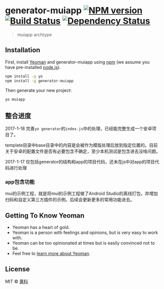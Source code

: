 # generator-muiapp [![NPM version][npm-image]][npm-url] [![Build Status][travis-image]][travis-url] [![Dependency Status][daviddm-image]][daviddm-url]
> muiapp archtype

## Installation

First, install [Yeoman](http://yeoman.io) and generator-muiapp using [npm](https://www.npmjs.com/) (we assume you have pre-installed [node.js](https://nodejs.org/)).

```bash
npm install -g yo
npm install -g generator-muiapp
```

Then generate your new project:

```bash
yo muiapp
```

## 整合进度
2017-1-18
完善`yo generator`的`index.js`中的处理，已经能完整生成一个安卓项目了。

template目录中base目录中的内容是会被作为模版处理后放到指定位置的。目前关于安卓的配置文件是否有必要包含不确定，至少本机测试是包含进去没啥问题。


2017-1-17
仅包括generator的结构和app的项目代码，还未在js中对app的项目代码进行处理

### app包含功能
mui的示例工程，就是将mui的示例工程做了Android Studio的离线打包，并增加扫码和自定义第三方插件的示例。后续会更新更多的常用功能进去。

## Getting To Know Yeoman

 * Yeoman has a heart of gold.
 * Yeoman is a person with feelings and opinions, but is very easy to work with.
 * Yeoman can be too opinionated at times but is easily convinced not to be.
 * Feel free to [learn more about Yeoman](http://yeoman.io/).

## License

MIT © [黄科]()


[npm-image]: https://badge.fury.io/js/generator-muiapp.svg
[npm-url]: https://npmjs.org/package/generator-muiapp
[travis-image]: https://travis-ci.org/bluesky4485/generator-muiapp.svg?branch=master
[travis-url]: https://travis-ci.org/bluesky4485/generator-muiapp
[daviddm-image]: https://david-dm.org/bluesky4485/generator-muiapp.svg?theme=shields.io
[daviddm-url]: https://david-dm.org/bluesky4485/generator-muiapp
